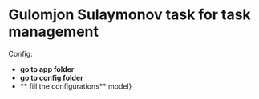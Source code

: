 # Gulomjon Sulaymonov task for task management

Config:
- **go to app folder**
- **go to config folder**
- ** fill the configurations**
  model}
